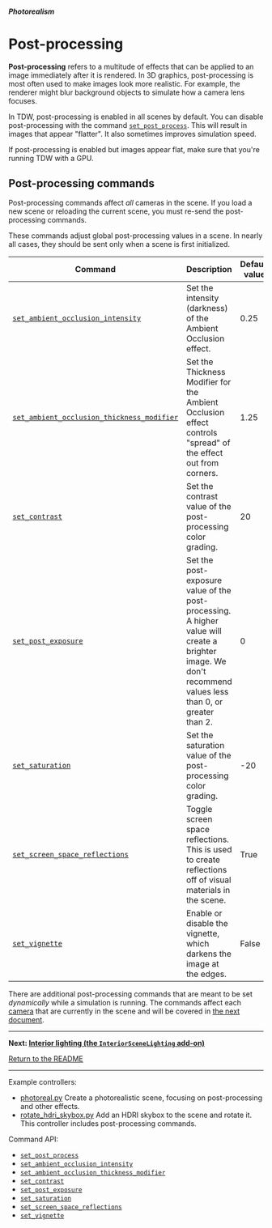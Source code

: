 ##### Photorealism

# Post-processing

**Post-processing** refers to a multitude of effects that can be applied to an image immediately after it is rendered. In 3D graphics, post-processing is most often used to make images look more realistic. For example, the renderer might blur background objects to simulate how a camera lens focuses.

In TDW, post-processing is enabled in all scenes by default. You can disable post-processing with the command [`set_post_process`](../../api/command_api.md#set_post_process). This will result in images that appear "flatter". It also sometimes improves simulation speed.

If post-processing is enabled but images appear flat, make sure that you're running TDW with a GPU.

## Post-processing commands

Post-processing commands affect *all* cameras in the scene. If you load a new scene or reloading the current scene, you must re-send the post-processing commands.

These commands adjust global post-processing values in a scene. In nearly all cases, they should be sent only when a scene is first initialized. 

| Command                                                      | Description                                                  | Default value |
| ------------------------------------------------------------ | ------------------------------------------------------------ | ------------- |
| [`set_ambient_occlusion_intensity`](../../api/command_api.md#set_ambient_occlusion_intensity) | Set the intensity (darkness) of the Ambient Occlusion effect. | 0.25          |
| [`set_ambient_occlusion_thickness_modifier`](../../api/command_api.md#set_ambient_occlusion_thickness_modifier) | Set the Thickness Modifier for the Ambient Occlusion effect controls "spread" of the effect out from corners. | 1.25          |
| [`set_contrast`](../../api/command_api.md#set_contrast)      | Set the contrast value of the post-processing color grading. | 20            |
| [`set_post_exposure`](../../api/command_api.md#set_post_exposure) | Set the post-exposure value of the post-processing. A higher value will  create a brighter image. We don't recommend values less than 0, or  greater than 2. | 0             |
| [`set_saturation`](../../api/command_api.md#set_saturation)  | Set the saturation value of the post-processing color grading. | -20           |
| [`set_screen_space_reflections`](../../api/command_api.md#set_screen_space_reflections) | Toggle screen space reflections. This is used to create reflections off of visual materials in the scene. | True          |
| [`set_vignette`](../../api/command_api.md#set_vignette)      | Enable or disable the vignette, which darkens the image at the edges. | False         |

There are additional post-processing commands that are meant to be set *dynamically* while a simulation is running. The commands affect each [camera](../core_concepts/avatars.md) that are currently in the scene and will be covered in [the next document](depth_of_field.md).

***

**Next: [Interior lighting (the `InteriorSceneLighting` add-on)](interior_lighting.md)**

[Return to the README](../../../README.md)

***

Example controllers:

- [photoreal.py](https://github.com/threedworld-mit/tdw/blob/master/Python/example_controllers/photorealism/photoreal.py) Create a photorealistic scene, focusing on post-processing and other effects.
- [rotate_hdri_skybox.py](https://github.com/threedworld-mit/tdw/blob/master/Python/example_controllers/photorealism/rotate_hdri_skybox.py) Add an HDRI skybox to the scene and rotate it. This controller includes post-processing commands.

Command API:

- [`set_post_process`](../../api/command_api.md#set_post_process)
- [`set_ambient_occlusion_intensity`](../../api/command_api.md#set_ambient_occlusion_intensity)
- [`set_ambient_occlusion_thickness_modifier`](../../api/command_api.md#set_ambient_occlusion_thickness_modifier)
- [`set_contrast`](../../api/command_api.md#set_contrast)
- [`set_post_exposure`](../../api/command_api.md#set_post_exposure)
- [`set_saturation`](../../api/command_api.md#set_saturation)
- [`set_screen_space_reflections`](../../api/command_api.md#set_screen_space_reflections)
- [`set_vignette`](../../api/command_api.md#set_vignette)
